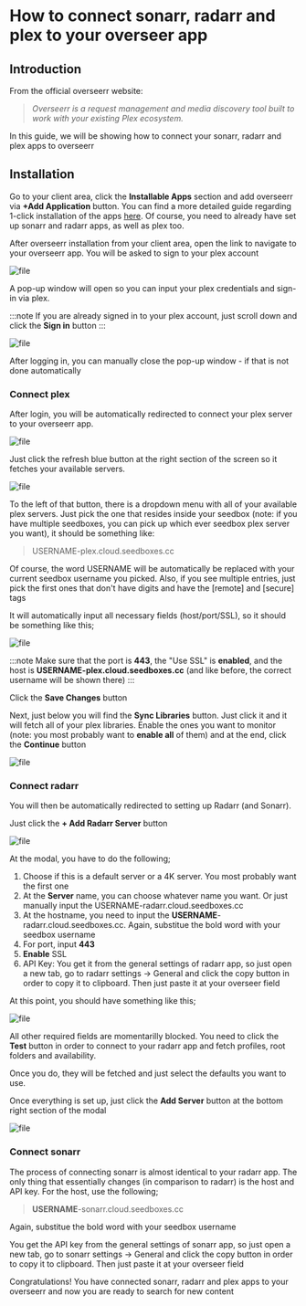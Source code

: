 # How to connect sonarr, radarr and plex to your overseer app

## Introduction

From the official overseerr website:
> *Overseerr is a request management and media discovery tool built to work with your existing Plex ecosystem.*

In this guide, we will be showing how to connect your sonarr, radarr and plex apps to overseerr


## Installation
Go to your client area, click the **Installable Apps** section and add overseerr via **+Add Application** button. You can find a more detailed guide regarding 1-click installation of the apps [here](./How_to_install_our_1-Click_applications.md). Of course, you need to already have set up sonarr and radarr apps, as well as plex too.

After overseerr installation from your client area, open the link to navigate to your overseerr app. You will be asked to sign to your plex account

![file](https://rapiddot-support-community-uploads.s3.amazonaws.com/uploads/image-1662456888071.20.42.jpg)

A pop-up window will open so you can input your plex credentials and sign-in via plex.

:::note
If you are already signed in to your plex account, just scroll down and click the **Sign in** button
:::

![file](https://rapiddot-support-community-uploads.s3.amazonaws.com/uploads/image-1662456906863.22.23.jpg)

After logging in, you can manually close the pop-up window - if that is not done automatically

### Connect plex

After login, you will be automatically redirected to connect your plex server to your overseerr app.

![file](https://rapiddot-support-community-uploads.s3.amazonaws.com/uploads/image-1662456976969.23.15.jpg)

Just click the refresh blue button at the right section of the screen so it fetches your available servers.

![file](https://rapiddot-support-community-uploads.s3.amazonaws.com/uploads/image-1662458169122.23.15.jpg)

To the left of that button, there is a dropdown menu with all of your available plex servers. Just pick the one that resides inside your seedbox (note: if you have multiple seedboxes, you can pick up which ever seedbox plex server you  want), it should be something like:

> USERNAME-plex.cloud.seedboxes.cc

Of course, the word USERNAME will be automatically be replaced with your current seedbox username you picked.
Also, if you see multiple entries, just pick the first ones that don't have digits and have the [remote] and [secure] tags

It will automatically input all necessary fields (host/port/SSL), so it should be something like this;

![file](https://rapiddot-support-community-uploads.s3.amazonaws.com/uploads/image-1662458195593.26.42.jpg)

:::note
Make sure that the port is **443**, the "Use SSL" is **enabled**, and the host is **USERNAME-plex.cloud.seedboxes.cc** (and like before, the correct username will be shown there)
:::

Click the **Save Changes** button

Next, just below you will find the **Sync Libraries** button. Just click it and it will fetch all of your plex libraries.
Enable the ones you want to monitor (note: you most probably want to **enable all** of them) and at the end, click the **Continue** button

![file](https://rapiddot-support-community-uploads.s3.amazonaws.com/uploads/image-1662458434729.27.22.jpg)


### Connect radarr

You will then be automatically redirected to setting up Radarr (and Sonarr).

Just click the **+ Add Radarr Server** button

![file](https://rapiddot-support-community-uploads.s3.amazonaws.com/uploads/image-1662458530167.27.47.jpg)

At the modal, you have to do the following;
1) Choose if this is a default server or a 4K server. You most probably want the first one
2) At the **Server** name, you can choose whatever name you want. Or just manually input the USERNAME-radarr.cloud.seedboxes.cc
3) At the hostname, you need to input the **USERNAME**-radarr.cloud.seedboxes.cc. Again, substitue the bold word with your seedbox username
4) For port, input **443**
5) **Enable** SSL
6) API Key: You get it from the general settings of radarr app, so just open a new tab, go to radarr settings -> General and click the copy button in order to copy it to clipboard. Then just paste it at your overseer field

At this point, you should have something like this;

![file](https://rapiddot-support-community-uploads.s3.amazonaws.com/uploads/image-1662458844782.29.10.jpg)

All other required fields are momentarilly blocked. You need to click the **Test** button in order to connect to your radarr app and fetch profiles, root folders and availability.

Once you do, they will be fetched and just select the defaults you want to use.

Once everything is set up, just click the **Add Server** button at the bottom right section of the modal

![file](https://rapiddot-support-community-uploads.s3.amazonaws.com/uploads/image-1662459054360.33.09.jpg)


### Connect sonarr

The process of connecting sonarr is almost identical to your radarr app.
The only thing that essentially changes (in comparison to radarr) is the host and API key. For the host, use the following;

> **USERNAME**-sonarr.cloud.seedboxes.cc

Again, substitue the bold word with your seedbox username 

You get the API key from the general settings of sonarr app, so just open a new tab, go to sonarr settings -> General and click the copy button in order to copy it to clipboard. Then just paste it at your overseer field

Congratulations! You have connected sonarr, radarr and plex apps to your overseerr and now you are ready to search for new content